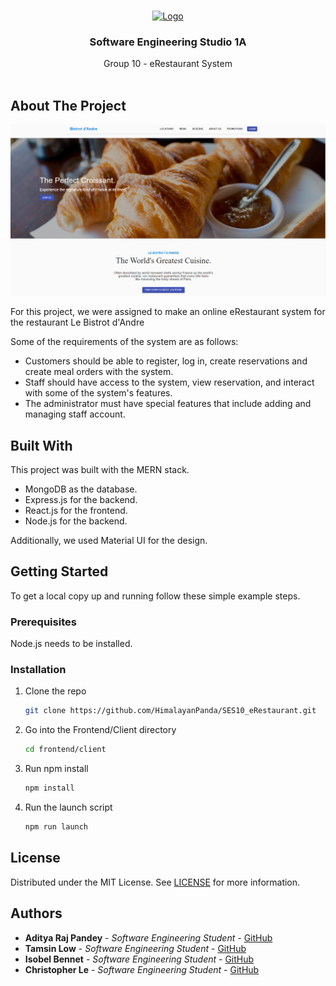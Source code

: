 <br/>
<p align="center">
  <a href="https://github.com/HimalayanPanda/SES10_eRestaurant">
    <img src="./frontend/client/public/favicon.png" alt="Logo" width="80" height="80">
  </a>

  <h3 align="center">Software Engineering Studio 1A</h3>

  <p align="center">
    Group 10 - eRestaurant System
    <br/>
    <br/>
  </p>
</p>



## About The Project

![Screen Shot](images/screenshot.png)

For this project, we were assigned to make an online eRestaurant system for the restaurant Le Bistrot d'Andre

Some of the requirements of the system are as follows:
* Customers should be able to register, log in, create reservations and create meal orders with the system.
* Staff should have access to the system, view reservation, and interact with some of the system's features.
* The administrator must have special features that include adding and managing staff account.


## Built With

This project was built with the MERN stack.
* MongoDB as the database.
* Express.js for the backend.
* React.js for the frontend.
* Node.js for the backend.

Additionally, we used Material UI for the design. 

## Getting Started

To get a local copy up and running follow these simple example steps.

### Prerequisites

Node.js needs to be installed.

### Installation

1. Clone the repo

   ```sh
   git clone https://github.com/HimalayanPanda/SES10_eRestaurant.git
   ```

2. Go into the Frontend/Client directory 

   ```sh
   cd frontend/client
   ```

3. Run npm install
   ```sh
   npm install
   ```

4. Run the launch script
   ```sh
   npm run launch
   ```

## License

Distributed under the MIT License. See [LICENSE](https://github.com/HimalayanPanda/SES10_eRestaurant/blob/main/LICENSE.md) for more information.

## Authors

* **Aditya Raj Pandey** - *Software Engineering Student* - [GitHub](https://github.com/HimalayanPanda)
* **Tamsin Low** - *Software Engineering Student* - [GitHub](https://github.com/tam-debug)
* **Isobel Bennet** - *Software Engineering Student* - [GitHub](https://github.com/isbennett)
* **Christopher Le** - *Software Engineering Student* - [GitHub](https://github.com/oSirhcel) 
